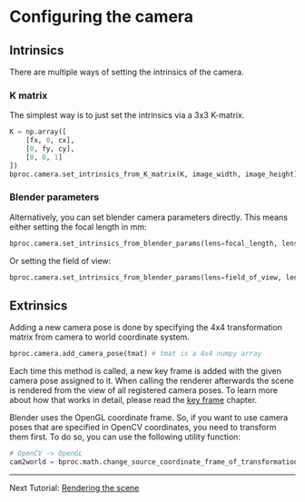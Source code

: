 # Configuring the camera

## Intrinsics

There are multiple ways of setting the intrinsics of the camera.

### K matrix

The simplest way is to just set the intrinsics via a 3x3 K-matrix.

```python
K = np.array([
    [fx, 0, cx],
    [0, fy, cy],
    [0, 0, 1]
])
bproc.camera.set_intrinsics_from_K_matrix(K, image_width, image_height)
```

### Blender parameters

Alternatively, you can set blender camera parameters directly. 
This means either setting the focal length in mm:

```python
bproc.camera.set_intrinsics_from_blender_params(lens=focal_length, lens_unit="MILLIMETERS")
```

Or setting the field of view:

```python
bproc.camera.set_intrinsics_from_blender_params(lens=field_of_view, lens_unit="FOV")
```

## Extrinsics

Adding a new camera pose is done by specifying the 4x4 transformation matrix from camera to world coordinate system.

```python
bproc.camera.add_camera_pose(tmat) # tmat is a 4x4 numpy array
```

Each time this method is called, a new key frame is added with the given camera pose assigned to it.
When calling the renderer afterwards the scene is rendered from the view of all registered camera poses.
To learn more about how that works in detail, please read the [key frame](key_frames.md) chapter.

Blender uses the OpenGL coordinate frame. 
So, if you want to use camera poses that are specified in OpenCV coordinates, you need to transform them first.
To do so, you can use the following utility function:
```python
# OpenCV -> OpenGL
cam2world = bproc.math.change_source_coordinate_frame_of_transformation_matrix(cam2world, ["X", "-Y", "-Z"])
```

--- 

Next Tutorial: [Rendering the scene](renderer.md)
